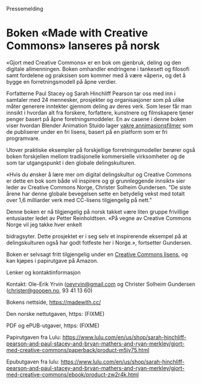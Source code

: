 Pressemelding

# Boken «Made with Creative Commons» lanseres på norsk

«Gjort med Creative Commons» er en bok om gjenbruk, deling og den digitale allmenningen. Boken omhandler endringene i tankesett og filosofi samt fordelene og praksisen som kommer med å være «åpen», og det å bygge en forretningsmodell på åpne verdier.

Forfatterne Paul Stacey og Sarah Hinchliff Pearson tar oss med inn i samtaler med 24 mennesker, prosjekter og organisasjoner som på ulike måter generere inntekter gjennom deling av deres verk. Som leser får man innsikt i hvordan alt fra forskere, forfattere, kunstnere og filmskapere tjener penger basert på åpne foretningsmoddeler. En av casene i denne boken viser hvordan Blender Animation Stuido lager [vakre annimasjonsfilmer](https://www.youtube.com/watch?v=WhWc3b3KhnY&t=17s) som de publiserer under en fri lisens, basert på en platform som er fri programvare. 

Utover praktiske eksempler på forskjellige forretningsmodeller berører også boken forskjellen mellom tradisjonelle kommersielle virksomheter og de som tar utgangspunkt i den globale delingskulturen.

«Hvis du ønsker å lære mer om digital delingskultur og Creative Commons er dette en bok som både vil inspirere og gi grunnleggende innsikt» sier leder av Creative Commons Norge, Christer Solheim Gundersen. "De siste årene har denne globale bevegelsen sette en betydelig vekst med totalt over 1,6 milliarder verk med CC-lisens tilgjengelig på nett."

Denne boken er nå tilgjengelig på norsk takket være liten gruppe frivillige entusiaster ledet av Petter Reinholdtsen. «På vegne av Creative Commons Norge vil jeg takke hver enkelt

bidragsyter. Dette prosjektet er i seg selv et inspirerende eksempel på at delingskulturen også har godt fotfeste her i Norge.», fortsetter Gundersen.

Boken er selvsagt fritt tilgjengelig under en [Creative Commons lisens](https://creativecommons.org/licenses/by-sa/4.0/), og kan kjøpes i papirutgave på Amazon.

Lenker og kontaktinformasjon

Kontakt: Ole-Erik Yrvin ([oeyrvin@gmail.com](mailto:oeyrvin@gmail.com) og Christer Solheim Gundersen ([christer@goopen.no](mailto:christer@goopen.no), 93 41 13 60)

Bokens nettside, https://madewith.cc/

Den norske nettutgaven, https: (FIXME)

PDF og ePUB-utgaver, https: (FIXME)

Papirutgaven fra Lulu: https://www.lulu.com/en/us/shop/sarah-hinchliff-pearson-and-paul-stacey-and-bryan-mathers-and-ryan-merkley/gjort-med-creative-commons/paperback/product-m5jy75.html

Epubutgaven fra lulu: https://www.lulu.com/en/us/shop/sarah-hinchliff-pearson-and-paul-stacey-and-bryan-mathers-and-ryan-merkley/gjort-med-creative-commons/ebook/product-zw2r4k.html
